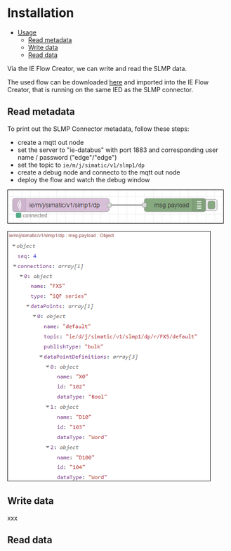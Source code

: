# Installation

- [Usage](#usage)
  - [Read metadata](#read-metadata)
  - [Write data](#write-data)
  - [Read data](#read-data)

Via the IE Flow Creator, we can write and read the SLMP data.

The used flow can be downloaded [here](/src/flow.json) and imported into the IE Flow Creator, that is running on the same IED as the SLMP connector.

## Read metadata

To print out the SLMP Connector metadata, follow these steps:

- create a mqtt out node
- set the server to "ie-databus" with port 1883 and corresponding user name / password ("edge"/"edge")
- set the topic to `ie/m/j/simatic/v1/slmp1/dp`
- create a debug node and connecto to the mqtt out node
- deploy the flow and watch the debug window

![metadata_flow](/docs/graphics/Metadata_Flow.png)

![metadata](/docs/graphics/Metadata.png)

## Write data

xxx

## Read data
